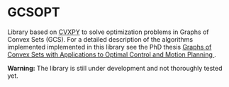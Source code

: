 # GCSOPT

Library based on [CVXPY](https://www.cvxpy.org) to solve optimization problems in Graphs of Convex Sets (GCS).
For a detailed description of the algorithms implemented implemented in this library see the PhD thesis [Graphs of Convex Sets with Applications to Optimal Control and Motion Planning
](https://groups.csail.mit.edu/robotics-center/public_papers/Marcucci24a.pdf).

**Warning:** The library is still under development and not thoroughly tested yet.
